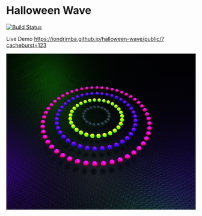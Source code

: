 # Halloween Wave

[![Build Status](https://travis-ci.org/iondrimba/halloween-wave.svg?branch=master)](https://travis-ci.org/iondrimba/halloween-wave)

Live Demo https://iondrimba.github.io/halloween-wave/public/?cacheburst=123

![App](https://raw.githubusercontent.com/iondrimba/images/master/halloween.png)
